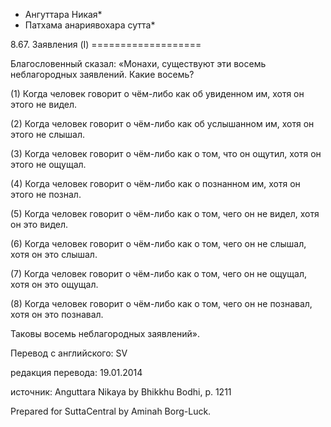 * Ангуттара Никая*
* Патхама анариявохара сутта*

8\.67\. Заявления \(I\)
\=\=\=\=\=\=\=\=\=\=\=\=\=\=\=\=\=\=\=

Благословенный сказал: «Монахи, существуют эти восемь неблагородных заявлений\. Какие восемь?

\(1\) Когда человек говорит о чём\-либо как об увиденном им, хотя он этого не видел\.

\(2\) Когда человек говорит о чём\-либо как об услышанном им, хотя он этого не слышал\.

\(3\) Когда человек говорит о чём\-либо как о том, что он ощутил, хотя он этого не ощущал\.

\(4\) Когда человек говорит о чём\-либо как о познанном им, хотя он этого не познал\.

\(5\) Когда человек говорит о чём\-либо как о том, чего он не видел, хотя он это видел\.

\(6\) Когда человек говорит о чём\-либо как о том, чего он не слышал, хотя он это слышал\.

\(7\) Когда человек говорит о чём\-либо как о том, чего он не ощущал, хотя он это ощущал\.

\(8\) Когда человек говорит о чём\-либо как о том, чего он не познавал, хотя он это познавал\.

Таковы восемь неблагородных заявлений»\.

Перевод с английского: SV

редакция перевода: 19\.01\.2014

источник: Anguttara Nikaya by Bhikkhu Bodhi, p\. 1211

Prepared for SuttaCentral by Aminah Borg\-Luck\.